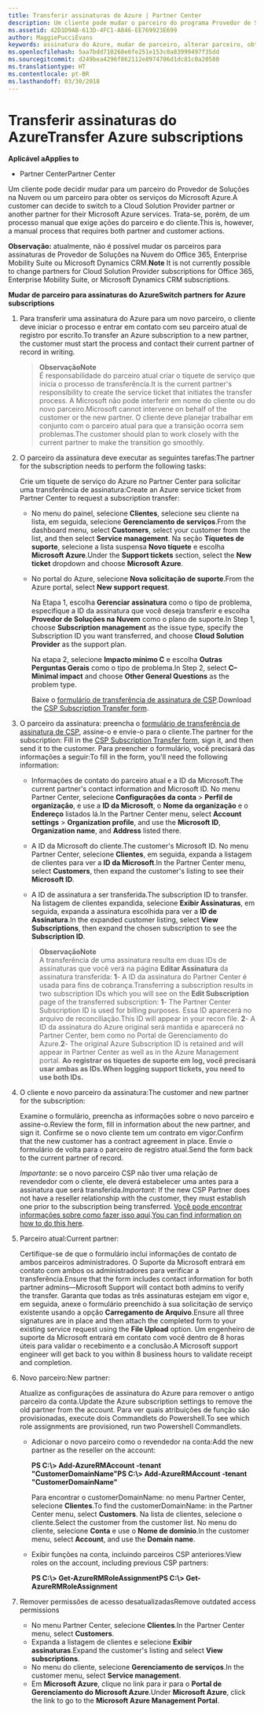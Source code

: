 ```yaml
---
title: Transferir assinaturas do Azure | Partner Center
description: Um cliente pode mudar o parceiro do programa Provedor de Soluções na Nuvem que usa para os serviços do Microsoft Azure. No entanto, esse é um processo manual que exige ações do parceiro e do cliente.
ms.assetid: 42D1D9AB-613D-4FC1-A846-EE769923E699
author: MaggiePucciEvans
keywords: assinatura do Azure, mudar de parceiro, alterar parceiro, obter novo parceiro, outro parceiro
ms.openlocfilehash: 5aa7bdd710268e6fe251e153c0a83999497f35dd
ms.sourcegitcommit: d249bea4296f862112e8974706d1dc81c0a20580
ms.translationtype: HT
ms.contentlocale: pt-BR
ms.lasthandoff: 03/30/2018
---
```

# <a name="transfer-azure-subscriptions"></a><span data-ttu-id="1b811-105">Transferir assinaturas do Azure</span><span class="sxs-lookup"><span data-stu-id="1b811-105">Transfer Azure subscriptions</span></span> 

**<span data-ttu-id="1b811-106">Aplicável a</span><span class="sxs-lookup"><span data-stu-id="1b811-106">Applies to</span></span>**

-  <span data-ttu-id="1b811-107">Partner Center</span><span class="sxs-lookup"><span data-stu-id="1b811-107">Partner Center</span></span>

<span data-ttu-id="1b811-108">Um cliente pode decidir mudar para um parceiro do Provedor de Soluções na Nuvem ou um parceiro para obter os serviços do Microsoft Azure.</span><span class="sxs-lookup"><span data-stu-id="1b811-108">A customer can decide to switch to a Cloud Solution Provider partner or another partner for their Microsoft Azure services.</span></span> <span data-ttu-id="1b811-109">Trata-se, porém, de um processo manual que exige ações do parceiro e do cliente.</span><span class="sxs-lookup"><span data-stu-id="1b811-109">This is, however, a manual process that requires both partner and customer actions.</span></span>

<span data-ttu-id="1b811-110">**Observação:** atualmente, não é possível mudar os parceiros para assinaturas de Provedor de Soluções na Nuvem do Office 365, Enterprise Mobility Suite ou Microsoft Dynamics CRM.</span><span class="sxs-lookup"><span data-stu-id="1b811-110">**Note**  It is not currently possible to change partners for Cloud Solution Provider subscriptions for Office 365, Enterprise Mobility Suite, or Microsoft Dynamics CRM subscriptions.</span></span>



**<span data-ttu-id="1b811-111">Mudar de parceiro para assinaturas do Azure</span><span class="sxs-lookup"><span data-stu-id="1b811-111">Switch partners for Azure subscriptions</span></span>**

1.  <span data-ttu-id="1b811-112">Para transferir uma assinatura do Azure para um novo parceiro, o cliente deve iniciar o processo e entrar em contato com seu parceiro atual de registro por escrito.</span><span class="sxs-lookup"><span data-stu-id="1b811-112">To transfer an Azure subscription to a new partner, the customer must start the process and contact their current partner of record in writing.</span></span> 

    >**<span data-ttu-id="1b811-113">Observação</span><span class="sxs-lookup"><span data-stu-id="1b811-113">Note</span></span>**<br> <span data-ttu-id="1b811-114">É responsabilidade do parceiro atual criar o tíquete de serviço que inicia o processo de transferência.</span><span class="sxs-lookup"><span data-stu-id="1b811-114">It is the current partner's responsibility to create the service ticket that initiates the transfer process.</span></span> <span data-ttu-id="1b811-115">A Microsoft não pode interferir em nome do cliente ou do novo parceiro.</span><span class="sxs-lookup"><span data-stu-id="1b811-115">Microsoft cannot intervene on behalf of the customer or the new partner.</span></span> <span data-ttu-id="1b811-116">O cliente deve planejar trabalhar em conjunto com o parceiro atual para que a transição ocorra sem problemas.</span><span class="sxs-lookup"><span data-stu-id="1b811-116">The customer should plan to work closely with the current partner to make the transition go smoothly.</span></span>

2.  <span data-ttu-id="1b811-117">O parceiro da assinatura deve executar as seguintes tarefas:</span><span class="sxs-lookup"><span data-stu-id="1b811-117">The partner for the subscription needs to perform the following tasks:</span></span>

    <span data-ttu-id="1b811-118">Crie um tíquete de serviço do Azure no Partner Center para solicitar uma transferência de assinatura:</span><span class="sxs-lookup"><span data-stu-id="1b811-118">Create an Azure service ticket from Partner Center to request a subscription transfer:</span></span>

    -   <span data-ttu-id="1b811-119">No menu do painel, selecione **Clientes**, selecione seu cliente na lista, em seguida, selecione **Gerenciamento de serviços**.</span><span class="sxs-lookup"><span data-stu-id="1b811-119">From the dashboard menu, select **Customers**, select your customer from the list, and then select **Service management**.</span></span> <span data-ttu-id="1b811-120">Na seção **Tíquetes de suporte**, selecione a lista suspensa **Novo tíquete** e escolha **Microsoft Azure**.</span><span class="sxs-lookup"><span data-stu-id="1b811-120">Under the **Support tickets** section, select the **New ticket** dropdown and choose **Microsoft Azure**.</span></span>

    -   <span data-ttu-id="1b811-121">No portal do Azure, selecione **Nova solicitação de suporte**.</span><span class="sxs-lookup"><span data-stu-id="1b811-121">From the Azure portal, select **New support request**.</span></span>

        <span data-ttu-id="1b811-122">Na Etapa 1, escolha **Gerenciar assinatura** como o tipo de problema, especifique a ID da assinatura que você deseja transferir e escolha **Provedor de Soluções na Nuvem** como o plano de suporte.</span><span class="sxs-lookup"><span data-stu-id="1b811-122">In Step 1, choose **Subscription management** as the issue type, specify the Subscription ID you want transferred, and choose **Cloud Solution Provider** as the support plan.</span></span>

        <span data-ttu-id="1b811-123">Na etapa 2, selecione **Impacto mínimo C** e escolha **Outras Perguntas Gerais** como o tipo de problema.</span><span class="sxs-lookup"><span data-stu-id="1b811-123">In Step 2, select **C–Minimal impact** and choose **Other General Questions** as the problem type.</span></span>

        <span data-ttu-id="1b811-124">Baixe o [formulário de transferência de assinatura de CSP](https://assets.windowsphone.com/5222c408-e546-4e01-b72a-2ec7d4c43d57/CSP_Subscription_Transfer_Form_Azure_InvariantCulture_Default.zip).</span><span class="sxs-lookup"><span data-stu-id="1b811-124">Download the [CSP Subscription Transfer form](https://assets.windowsphone.com/5222c408-e546-4e01-b72a-2ec7d4c43d57/CSP_Subscription_Transfer_Form_Azure_InvariantCulture_Default.zip).</span></span>

3.  <span data-ttu-id="1b811-125">O parceiro da assinatura: preencha o [formulário de transferência de assinatura de CSP](https://assets.windowsphone.com/5222c408-e546-4e01-b72a-2ec7d4c43d57/CSP_Subscription_Transfer_Form_Azure_InvariantCulture_Default.zip), assine-o e envie-o para o cliente.</span><span class="sxs-lookup"><span data-stu-id="1b811-125">The partner for the subscription: Fill in the [CSP Subscription Transfer form](https://assets.windowsphone.com/5222c408-e546-4e01-b72a-2ec7d4c43d57/CSP_Subscription_Transfer_Form_Azure_InvariantCulture_Default.zip), sign it, and then send it to the customer.</span></span> <span data-ttu-id="1b811-126">Para preencher o formulário, você precisará das informações a seguir:</span><span class="sxs-lookup"><span data-stu-id="1b811-126">To fill in the form, you'll need the following information:</span></span>

    -   <span data-ttu-id="1b811-127">Informações de contato do parceiro atual e a ID da Microsoft.</span><span class="sxs-lookup"><span data-stu-id="1b811-127">The current partner's contact information and Microsoft ID.</span></span> <span data-ttu-id="1b811-128">No menu Partner Center, selecione **Configurações da conta** &gt; **Perfil de organização**, e use a **ID da Microsoft**, o **Nome da organização** e o **Endereço** listados lá.</span><span class="sxs-lookup"><span data-stu-id="1b811-128">In the Partner Center menu, select **Account settings** &gt; **Organization profile**, and use the **Microsoft ID**, **Organization name**, and **Address** listed there.</span></span>

    -   <span data-ttu-id="1b811-129">A ID da Microsoft do cliente.</span><span class="sxs-lookup"><span data-stu-id="1b811-129">The customer's Microsoft ID.</span></span> <span data-ttu-id="1b811-130">No menu Partner Center, selecione **Clientes**, em seguida, expanda a listagem de clientes para ver a **ID da Microsoft**.</span><span class="sxs-lookup"><span data-stu-id="1b811-130">In the Partner Center menu, select **Customers**, then expand the customer's listing to see their **Microsoft ID**.</span></span>

    -   <span data-ttu-id="1b811-131">A ID de assinatura a ser transferida.</span><span class="sxs-lookup"><span data-stu-id="1b811-131">The subscription ID to transfer.</span></span> <span data-ttu-id="1b811-132">Na listagem de clientes expandida, selecione **Exibir Assinaturas**, em seguida, expanda a assinatura escolhida para ver a **ID de Assinatura**.</span><span class="sxs-lookup"><span data-stu-id="1b811-132">In the expanded customer listing, select **View Subscriptions**, then expand the chosen subscription to see the **Subscription ID**.</span></span>

    >**<span data-ttu-id="1b811-133">Observação</span><span class="sxs-lookup"><span data-stu-id="1b811-133">Note</span></span>**<br> <span data-ttu-id="1b811-134">A transferência de uma assinatura resulta em duas IDs de assinaturas que você verá na página **Editar Assinatura** da assinatura transferida: **1**- A ID da assinatura do Partner Center é usada para fins de cobrança.</span><span class="sxs-lookup"><span data-stu-id="1b811-134">Transferring a subscription results in two subscription IDs which you will see on the **Edit Subscription** page of the transferred subscription: **1**- The Partner Center Subscription ID is used for billing purposes.</span></span> <span data-ttu-id="1b811-135">Essa ID aparecerá no arquivo de reconciliação.</span><span class="sxs-lookup"><span data-stu-id="1b811-135">This ID will appear in your recon file.</span></span> 
    <span data-ttu-id="1b811-136">**2**- A ID da assinatura do Azure original será mantida e aparecerá no Partner Center, bem como no Portal de Gerenciamento do Azure.</span><span class="sxs-lookup"><span data-stu-id="1b811-136">**2**-  The original Azure Subscription ID is retained and will appear in Partner Center as well as in the Azure Management portal.</span></span> **<span data-ttu-id="1b811-137">Ao registrar os tíquetes de suporte em log, você precisará usar ambas as IDs.</span><span class="sxs-lookup"><span data-stu-id="1b811-137">When logging support tickets, you need to use both IDs.</span></span>**

4.  <span data-ttu-id="1b811-138">O cliente e novo parceiro da assinatura:</span><span class="sxs-lookup"><span data-stu-id="1b811-138">The customer and new partner for the subscription:</span></span>

    <span data-ttu-id="1b811-139">Examine o formulário, preencha as informações sobre o novo parceiro e assine-o.</span><span class="sxs-lookup"><span data-stu-id="1b811-139">Review the form, fill in information about the new partner, and sign it.</span></span> <span data-ttu-id="1b811-140">Confirme se o novo cliente tem um contrato em vigor.</span><span class="sxs-lookup"><span data-stu-id="1b811-140">Confirm that the new customer has a contract agreement in place.</span></span> <span data-ttu-id="1b811-141">Envie o formulário de volta para o parceiro de registro atual.</span><span class="sxs-lookup"><span data-stu-id="1b811-141">Send the form back to the current partner of record.</span></span>

    <span data-ttu-id="1b811-142">*Importante*: se o novo parceiro CSP não tiver uma relação de revendedor com o cliente, ele deverá estabelecer uma antes para a assinatura que será transferida.</span><span class="sxs-lookup"><span data-stu-id="1b811-142">*Important*: If the new CSP Partner does not have a reseller relationship with the customer, they must establish one prior to the subscription being transferred.</span></span> <span data-ttu-id="1b811-143">[Você pode encontrar informações sobre como fazer isso aqui](request-a-relationship-with-a-customer.md).</span><span class="sxs-lookup"><span data-stu-id="1b811-143">[You can find information on how to do this here](request-a-relationship-with-a-customer.md).</span></span>

5.  <span data-ttu-id="1b811-144">Parceiro atual:</span><span class="sxs-lookup"><span data-stu-id="1b811-144">Current partner:</span></span>

    <span data-ttu-id="1b811-145">Certifique-se de que o formulário inclui informações de contato de ambos parceiros administradores. O Suporte da Microsoft entrará em contato com ambos os administradores para verificar a transferência.</span><span class="sxs-lookup"><span data-stu-id="1b811-145">Ensure that the form includes contact information for both partner admins—Microsoft Support will contact both admins to verify the transfer.</span></span> <span data-ttu-id="1b811-146">Garanta que todas as três assinaturas estejam em vigor e, em seguida, anexe o formulário preenchido à sua solicitação de serviço existente usando a opção **Carregamento de Arquivo**.</span><span class="sxs-lookup"><span data-stu-id="1b811-146">Ensure all three signatures are in place and then attach the completed form to your existing service request using the **File Upload** option.</span></span> <span data-ttu-id="1b811-147">Um engenheiro de suporte da Microsoft entrará em contato com você dentro de 8 horas úteis para validar o recebimento e a conclusão.</span><span class="sxs-lookup"><span data-stu-id="1b811-147">A Microsoft support engineer will get back to you within 8 business hours to validate receipt and completion.</span></span>

6.  <span data-ttu-id="1b811-148">Novo parceiro:</span><span class="sxs-lookup"><span data-stu-id="1b811-148">New partner:</span></span>

    <span data-ttu-id="1b811-149">Atualize as configurações de assinatura do Azure para remover o antigo parceiro da conta.</span><span class="sxs-lookup"><span data-stu-id="1b811-149">Update the Azure subscription settings to remove the old partner from the account.</span></span> <span data-ttu-id="1b811-150">Para ver quais atribuições de função são provisionadas, execute dois Commandlets do Powershell.</span><span class="sxs-lookup"><span data-stu-id="1b811-150">To see which role assignments are provisioned, run two Powershell Commandlets.</span></span>

    -   <span data-ttu-id="1b811-151">Adicionar o novo parceiro como o revendedor na conta:</span><span class="sxs-lookup"><span data-stu-id="1b811-151">Add the new partner as the reseller on the account:</span></span>

        **<span data-ttu-id="1b811-152">PS C:\\&gt; Add-AzureRMAccount -tenant "CustomerDomainName"</span><span class="sxs-lookup"><span data-stu-id="1b811-152">PS C:\\&gt; Add-AzureRMAccount -tenant "CustomerDomainName"</span></span>**

        <span data-ttu-id="1b811-153">Para encontrar o customerDomainName: no menu Partner Center, selecione **Clientes**.</span><span class="sxs-lookup"><span data-stu-id="1b811-153">To find the customerDomainName: in the Partner Center menu, select **Customers**.</span></span> <span data-ttu-id="1b811-154">Na lista de clientes, selecione o cliente.</span><span class="sxs-lookup"><span data-stu-id="1b811-154">Select the customer from the customer list.</span></span> <span data-ttu-id="1b811-155">No menu do cliente, selecione **Conta** e use o **Nome de domínio**.</span><span class="sxs-lookup"><span data-stu-id="1b811-155">In the customer menu, select **Account**, and use the **Domain name**.</span></span>

    -   <span data-ttu-id="1b811-156">Exibir funções na conta, incluindo parceiros CSP anteriores:</span><span class="sxs-lookup"><span data-stu-id="1b811-156">View roles on the account, including previous CSP partners:</span></span>

        **<span data-ttu-id="1b811-157">PS C:\\&gt; Get-AzureRMRoleAssignment</span><span class="sxs-lookup"><span data-stu-id="1b811-157">PS C:\\&gt; Get-AzureRMRoleAssignment</span></span>**

7. <span data-ttu-id="1b811-158">Remover permissões de acesso desatualizadas</span><span class="sxs-lookup"><span data-stu-id="1b811-158">Remove outdated access permissions</span></span>

    -  <span data-ttu-id="1b811-159">No menu Partner Center, selecione **Clientes**.</span><span class="sxs-lookup"><span data-stu-id="1b811-159">In the Partner Center menu, select **Customers**.</span></span> 
    -  <span data-ttu-id="1b811-160">Expanda a listagem de clientes e selecione **Exibir assinaturas**.</span><span class="sxs-lookup"><span data-stu-id="1b811-160">Expand the customer's listing and select **View subscriptions**.</span></span> 
    -  <span data-ttu-id="1b811-161">No menu do cliente, selecione **Gerenciamento de serviços**.</span><span class="sxs-lookup"><span data-stu-id="1b811-161">In the customer menu, select **Service management**.</span></span> 
    -  <span data-ttu-id="1b811-162">Em **Microsoft Azure**, clique no link para ir para o **Portal de Gerenciamento do Microsoft Azure**.</span><span class="sxs-lookup"><span data-stu-id="1b811-162">Under **Microsoft Azure**, click the link to go to the **Microsoft Azure Management Portal**.</span></span>

 

 



